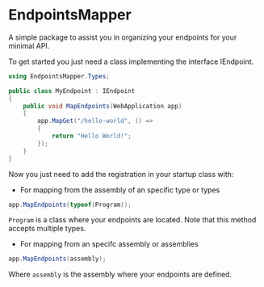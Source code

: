 # EndpointsMapper

A simple package to assist you in organizing your endpoints for your minimal API.

To get started you just need a class implementing the interface IEndpoint.

```csharp
using EndpointsMapper.Types;

public class MyEndpoint : IEndpoint
{
    public void MapEndpoints(WebApplication app)
    {
        app.MapGet("/hello-world", () => 
        {
            return "Hello World!";
        });
    }
}
```

Now you just need to add the registration in your startup class with:

* For mapping from the assembly of an specific type or types

```csharp
app.MapEndpoints(typeof(Program));
```

`Program` is a class where your endpoints are located.
Note that this method accepts multiple types.

* For mapping from an specifc assembly or assemblies

```csharp
app.MapEndpoints(assembly);
```

Where `assembly` is the assembly where your endpoints are defined.
